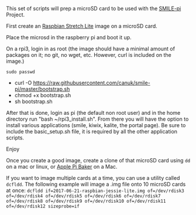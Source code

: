 This set of scripts will prep a microSD card to be used with the [SMILE-pi](http://smile-pi.org) Project.

First create an [Raspbian Stretch Lite](https://www.raspberrypi.org/downloads/raspbian/) image on a microSD card.

Place the microsd in the raspberry pi and boot it up.

On a rpi3, login in as root (the image should have a minimal amount of packages on it; no git, no wget, etc. However, curl is included on the image.)

`sudo passwd`

  - curl -O https://raw.githubusercontent.com/canuk/smile-pi/master/bootstrap.sh
  - chmod +x bootstrap.sh
  - sh bootstrap.sh

After that is done, login as pi (the default non root user) and in the home directory run "bash ~/rpi3_install.sh". From there you will have the option to install various applications (smile, kiwix, kalite, the portal page). Be sure to include the basic_setup.sh file, it is required by all the other application scripts.

Enjoy

Once you create a good image, create a clone of that microSD card using `dd` on a mac or linux, or [Apple Pi Baker](http://www.tweaking4all.com/software/macosx-software/macosx-apple-pi-baker/) on a Mac.

If you want to image multiple cards at a time, you can use a utility called `dcfldd`.  The following example will image a .img file onto 10 microSD cards at once: `dcfldd if=2017-06-21-raspbian-jessie-lite.img of=/dev/rdisk3 of=/dev/rdisk4 of=/dev/rdisk5 of=/dev/rdisk6 of=/dev/rdisk7 of=/dev/rdisk8 of=/dev/rdisk9 of=/dev/rdisk10 of=/dev/rdisk11 of=/dev/rdisk12 sizeprobe=if`
